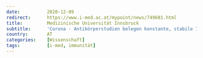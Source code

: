 ```yaml
---
date:          2020-12-09
redirect:      https://www.i-med.ac.at/mypoint/news/749681.html
title:         Medizinische Universität Innsbruck
subtitle:      'Corona - Antikörperstudien belegen konstante, stabile Immunität'
country:       AT
categories:    [Wissenschaft]
tags:          [i-med, immunität]
---
```

